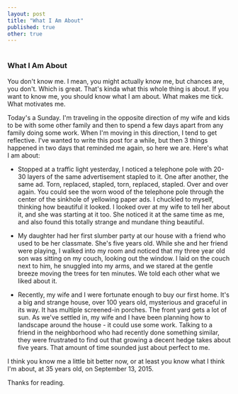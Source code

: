 ```yaml
---
layout: post
title: "What I Am About"
published: true
other: true
---
```

#
#
### What I Am About

You don't know me. I mean, you might actually know me, but chances are, you don't. Which is great. That's kinda what this whole thing is about. If you want to know me, you should know what I am about. What makes me tick. What motivates me.

Today's a Sunday. I'm traveling in the opposite direction of my wife and kids to be with some other family and then to spend a few days apart from any family doing some work. When I'm moving in this direction, I tend to get reflective. I've wanted to write this post for a while, but then 3 things happened in two days that reminded me again, so here we are. Here's what I am about:

* Stopped at a traffic light yesterday, I noticed a telephone pole with 20-30 layers of the same advertisement stapled to it. One after another, the same ad. Torn, replaced, stapled, torn, replaced, stapled. Over and over again. You could see the worn wood of the telephone pole through the center of the sinkhole of yellowing paper ads. I chuckled to myself, thinking how beautiful it looked. I looked over at my wife to tell her about it, and she was starting at it too. She noticed it at the same time as me, and also found this totally strange and mundane thing beautiful.

* My daughter had her first slumber party at our house with a friend who used to be her classmate. She's five years old. While she and her friend were playing, I walked into my room and noticed that my three year old son was sitting on my couch, looking out the window. I laid on the couch next to him, he snuggled into my arms, and we stared at the gentle breeze moving the trees for ten minutes. We told each other what we liked about it.

* Recently, my wife and I were fortunate enough to buy our first home. It's a big and strange house, over 100 years old, mysterious and graceful in its way. It has multiple screened-in porches. The front yard gets a lot of sun. As we've settled in, my wife and I have been planning how to landscape around the house - it could use some work. Talking to a friend in the neighborhood who had recently done something similar, they were frustrated to find out that growing a decent hedge takes about five years. That amount of time sounded just about perfect to me.

I think you know me a little bit better now, or at least you know what I think I'm about, at 35 years old, on September 13, 2015.

Thanks for reading.

